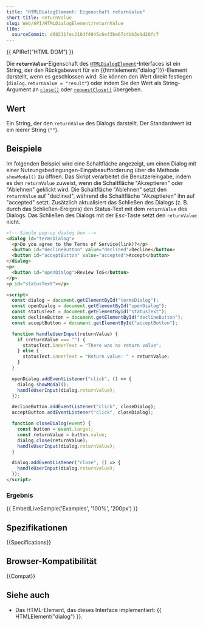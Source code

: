 ```yaml
---
title: "HTMLDialogElement: Eigenschaft returnValue"
short-title: returnValue
slug: Web/API/HTMLDialogElement/returnValue
l10n:
  sourceCommit: d60211fec216df4045c6ef3be67c4bb3e1d20fc7
---
```


{{ APIRef("HTML DOM") }}

Die **`returnValue`**-Eigenschaft des [`HTMLDialogElement`](/de/docs/Web/API/HTMLDialogElement)-Interfaces ist ein String, der den Rückgabewert für ein {{htmlelement("dialog")}}-Element darstellt, wenn es geschlossen wird.
Sie können den Wert direkt festlegen (`dialog.returnValue = "result"`) oder indem Sie den Wert als String-Argument an [`close()`](/de/docs/Web/API/HTMLDialogElement/close) oder [`requestClose()`](/de/docs/Web/API/HTMLDialogElement/requestClose) übergeben.

## Wert

Ein String, der den `returnValue` des Dialogs darstellt.
Der Standardwert ist ein leerer String (`""`).

## Beispiele

Im folgenden Beispiel wird eine Schaltfläche angezeigt, um einen Dialog mit einer Nutzungsbedingungen-Eingabeaufforderung über die Methode `showModal()` zu öffnen.
Das Skript verarbeitet die Benutzereingabe, indem es den `returnValue` zuweist, wenn die Schaltfläche "Akzeptieren" oder "Ablehnen" geklickt wird.
Die Schaltfläche "Ablehnen" setzt den `returnValue` auf "declined", während die Schaltfläche "Akzeptieren" ihn auf "accepted" setzt. Zusätzlich aktualisiert das Schließen des Dialogs (z. B. durch das Schließen-Ereignis) den Status-Text mit dem `returnValue` des Dialogs.
Das Schließen des Dialogs mit der <kbd>Esc</kbd>-Taste setzt den `returnValue` nicht.

```html
<!-- Simple pop-up dialog box -->
<dialog id="termsDialog">
  <p>Do you agree to the Terms of Service(link)?</p>
  <button id="declineButton" value="declined">Decline</button>
  <button id="acceptButton" value="accepted">Accept</button>
</dialog>
<p>
  <button id="openDialog">Review ToS</button>
</p>
<p id="statusText"></p>

<script>
  const dialog = document.getElementById("termsDialog");
  const openDialog = document.getElementById("openDialog");
  const statusText = document.getElementById("statusText");
  const declineButton = document.getElementById("declineButton");
  const acceptButton = document.getElementById("acceptButton");

  function handleUserInput(returnValue) {
    if (returnValue === "") {
      statusText.innerText = "There was no return value";
    } else {
      statusText.innerText = "Return value: " + returnValue;
    }
  }

  openDialog.addEventListener("click", () => {
    dialog.showModal();
    handleUserInput(dialog.returnValue);
  });

  declineButton.addEventListener("click", closeDialog);
  acceptButton.addEventListener("click", closeDialog);

  function closeDialog(event) {
    const button = event.target;
    const returnValue = button.value;
    dialog.close(returnValue);
    handleUserInput(dialog.returnValue);
  }

  dialog.addEventListener("close", () => {
    handleUserInput(dialog.returnValue);
  });
</script>
```

### Ergebnis

{{ EmbedLiveSample('Examples', '100%', '200px') }}

## Spezifikationen

{{Specifications}}

## Browser-Kompatibilität

{{Compat}}

## Siehe auch

- Das HTML-Element, das dieses Interface implementiert: {{ HTMLElement("dialog") }}.

